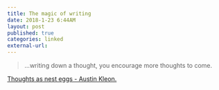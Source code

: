 ```yaml
---
title: The magic of writing
date: 2018-1-23 6:44AM
layout: post
published: true
categories: linked
external-url: 
---
```


> ...writing down a thought, you encourage more thoughts to come.

[Thoughts as nest eggs - Austin Kleon.](http://austinkleon.com/2018/01/22/thoughts-as-nest-eggs/)

